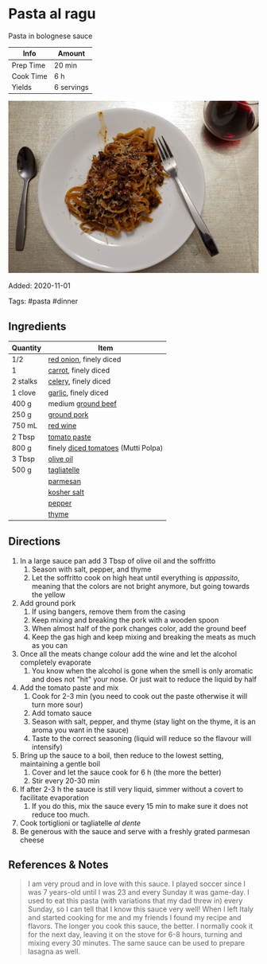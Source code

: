 # Pasta al ragu

Pasta in bolognese sauce

| Info      | Amount     |
| --------- | ---------- |
| Prep Time | 20 min     |
| Cook Time | 6 h        |
| Yields    | 6 servings |

![Pasta al ragu](../_assets/pasta-al-ragu.jpg)

Added: 2020-11-01

Tags: #pasta #dinner

## Ingredients

| Quantity | Item                                                                     |
| -------- | ------------------------------------------------------------------------ |
| 1/2      | [red onion](../_ingredients/red-onion.md), finely diced                  |
| 1        | [carrot](../_ingredients/carrot.md), finely diced                        |
| 2 stalks | [celery](../_ingredients/celery.md), finely diced                        |
| 1 clove  | [garlic](../_ingredients/garlic.md), finely diced                        |
| 400 g    | medium [ground beef](../_ingredients/ground-beef.md)                     |
| 250 g    | [ground pork](../_ingredients/ground-pork.md)                            |
| 750 mL   | [red wine](../_ingredients/red-wine.md)                                  |
| 2 Tbsp   | [tomato paste](../_ingredients/tomato-paste.md)                          |
| 800 g    | finely [diced tomatoes](../_ingredients/diced-tomatoes.md) (Mutti Polpa) |
| 3 Tbsp   | [olive oil](../_ingredients/olive-oil.md)                                |
| 500 g    | [tagliatelle](../_ingredients/tagliatelle.md)                            |
|          | [parmesan](../_ingredients/parmesan.md)                                  |
|          | [kosher salt](../_ingredients/kosher-salt.md)                            |
|          | [pepper](../_ingredients/pepper.md)                                      |
|          | [thyme](../_ingredients/thyme.md)                                        |

## Directions

1. In a large sauce pan add 3 Tbsp of olive oil and the soffritto
    1. Season with salt, pepper, and thyme
    2. Let the soffritto cook on high heat until everything is _appassito_, meaning that the colors are not bright anymore, but going towards the yellow
2. Add ground pork
    1. If using bangers, remove them from the casing
    2. Keep mixing and breaking the pork with a wooden spoon
    3. When almost half of the pork changes color, add the ground beef
    4. Keep the gas high and keep mixing and breaking the meats as much as you can
3. Once all the meats change colour add the wine and let the alcohol completely evaporate
    1. You know when the alcohol is gone when the smell is only aromatic and does not "hit" your nose. Or just wait to reduce the liquid by half
4. Add the tomato paste and mix
    1. Cook for 2-3 min (you need to cook out the paste otherwise it will turn more sour)
    2. Add tomato sauce
    3. Season with salt, pepper, and thyme (stay light on the thyme, it is an aroma you want in the sauce)
    4. Taste to the correct seasoning (liquid will reduce so the flavour will intensify)
5. Bring up the sauce to a boil, then reduce to the lowest setting, maintaining a gentle boil
    1. Cover and let the sauce cook for 6 h (the more the better)
    2. Stir every 20-30 min
6. If after 2-3 h the sauce is still very liquid, simmer without a covert to facilitate evaporation
    1. If you do this, mix the sauce every 15 min to make sure it does not reduce too much.
7. Cook tortiglioni or tagliatelle _al dente_
8. Be generous with the sauce and serve with a freshly grated parmesan cheese

## References & Notes

[^1]: Original recipe: Giacomo Grillo
> I am very proud and in love with this sauce.
> I played soccer since I was 7 years-old until I was 23 and every Sunday it was game-day.
> I used to eat this pasta (with variations that my dad threw in) every Sunday, so I can tell that I know this sauce very well!
> When I left Italy and started cooking for me and my friends I found my recipe and flavors.
> The longer you cook this sauce, the better.
> I normally cook it for the next day, leaving it on the stove for 6-8 hours, turning and mixing every 30 minutes.
> The same sauce can be used to prepare lasagna as well.

[^2]: Prepare it as a _soffritto_: very finely diced onion, celery, carrot, and garlic

[^3]: Not an expensive wine!

[^4]: Be careful when cooking the soffritto.
Soffritto is the base of the sauce, if it burns the entire sauce will be ruined.

[^5]: Tortiglioni is acceptable, but tradition would say to serve with tagliatelle
